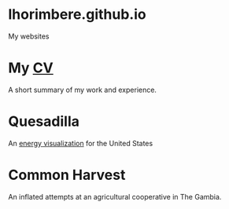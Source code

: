 # lhorimbere.github.io
My websites
# My [CV](lhorimbere.github.io/CV-Landry-Horimbere.pdf)
A short summary of my work and experience.
# Quesadilla
An [energy visualization](http://mdahlhausen.github.io/quesadilla/) for the United States
# Common Harvest
An inflated attempts at an agricultural cooperative in The Gambia.
